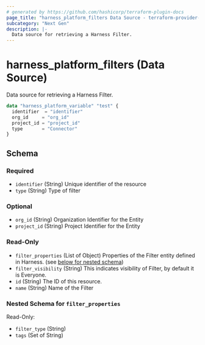 ```yaml
---
# generated by https://github.com/hashicorp/terraform-plugin-docs
page_title: "harness_platform_filters Data Source - terraform-provider-harness"
subcategory: "Next Gen"
description: |-
  Data source for retrieving a Harness Filter.
---
```


# harness_platform_filters (Data Source)

Data source for retrieving a Harness Filter.

```terraform
data "harness_platform_variable" "test" {
  identifier  = "identifier"
  org_id     = "org_id"
  project_id = "project_id"
  type       = "Connector"
}
```

<!-- schema generated by tfplugindocs -->
## Schema

### Required

- `identifier` (String) Unique identifier of the resource
- `type` (String) Type of filter

### Optional

- `org_id` (String) Organization Identifier for the Entity
- `project_id` (String) Project Identifier for the Entity

### Read-Only

- `filter_properties` (List of Object) Properties of the Filter entity defined in Harness. (see [below for nested schema](#nestedatt--filter_properties))
- `filter_visibility` (String) This indicates visibility of Filter, by default it is Everyone.
- `id` (String) The ID of this resource.
- `name` (String) Name of the Filter

<a id="nestedatt--filter_properties"></a>
### Nested Schema for `filter_properties`

Read-Only:

- `filter_type` (String)
- `tags` (Set of String)


